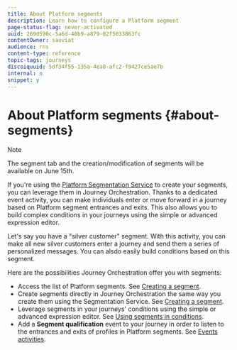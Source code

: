 ```yaml
---
title: About Platform segments
description: Learn how to configure a Platform segment
page-status-flag: never-activated
uuid: 269d590c-5a6d-40b9-a879-02f5033863fc
contentOwner: sauviat
audience: rns
content-type: reference
topic-tags: journeys
discoiquuid: 5df34f55-135a-4ea8-afc2-f9427ce5ae7b
internal: n
snippet: y
---
```


# About Platform segments {#about-segments}

>[!NOTE]
>
>The segment tab and the creation/modification of segments will be available on June 15th.

If you're using the [Platform Segmentation Service](https://docs.adobe.com/content/help/en/experience-platform/segmentation/home.html) to create your segments, you can leverage them in Journey Orchestration. Thanks to a dedicated event activity, you can make individuals enter or move forward in a journey based on Platform segment entrances and exits. This also allows you to build complex conditions in your journeys using the simple or advanced expression editor.

Let's say you have a "silver customer" segment. With this activity, you can make all new silver customers enter a journey and send them a series of personalized messages. You can alsdo easily build conditions based on this segment.

Here are the possibilities Journey Orchestration offer you with segments:

* Access the list of Platform segments. See [Creating a segment](../segment/creating-a-segment.md).
* Create segments directly in Journey Orchestration the same way you create them using the Segmentation Service. See [Creating a segment](../segment/creating-a-segment.md).
* Leverage segments in your journeys' conditions using the simple or advanced expression editor. See [Using segments in conditions](../segment/using-a-segment.md).
* Add a **Segment qualification** event to your journey in order to listen to the entrances and exits of profiles in Platform segments. See [Events activities](../building-journeys/event-activities.md#segment-qualification).

